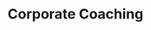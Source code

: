 ---
title: "Corporate Coaching"
address: "Corporate Coaching, 58 Galdanagh Road, Ballymena, Antrim, BT44 9DB"
tel: "+44 (0)28 276 5720"
county: "Antrim"
category: "Coach Hire"
type: "Content"
lat: "55.01116180419922"
lng: "-6.411159038543701"
---